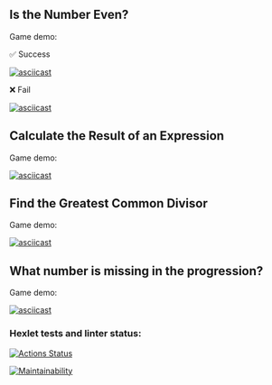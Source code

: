 ## Is the Number Even?
<p>Game demo:</p>
<p>✅ Success</p>

[![asciicast](https://asciinema.org/a/zR4qF8VXJvxUf2fwuG7nu4FJh.svg)](https://asciinema.org/a/zR4qF8VXJvxUf2fwuG7nu4FJh)
<p>❌ Fail</p>

[![asciicast](https://asciinema.org/a/mK00YZZDL3gKoJ0oWyasc4L7b.svg)](https://asciinema.org/a/mK00YZZDL3gKoJ0oWyasc4L7b)

## Calculate the Result of an Expression
<p>Game demo:</p>

[![asciicast](https://asciinema.org/a/Bm4EY600FdaJ92YSGCT5F6S6B.svg)](https://asciinema.org/a/Bm4EY600FdaJ92YSGCT5F6S6B)

## Find the Greatest Common Divisor
<p>Game demo:</p>

[![asciicast](https://asciinema.org/a/1Xc8XxzyomkktWRDUhDbxr5oI.svg)](https://asciinema.org/a/1Xc8XxzyomkktWRDUhDbxr5oI)

## What number is missing in the progression?
<p>Game demo:</p>

[![asciicast](https://asciinema.org/a/dpKMD8E80Vp3Qv4heDt2KQx4w.svg)](https://asciinema.org/a/dpKMD8E80Vp3Qv4heDt2KQx4w)

### Hexlet tests and linter status:
[![Actions Status](https://github.com/LerTat/js-starter-project-44/actions/workflows/hexlet-check.yml/badge.svg)](https://github.com/LerTat/js-starter-project-44/actions)

[![Maintainability](https://api.codeclimate.com/v1/badges/285af81507ae0b084c74/maintainability)](https://codeclimate.com/github/LerTat/js-starter-project-44/maintainability)
